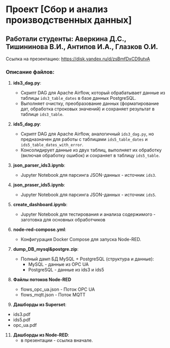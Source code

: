 # Проект [Сбор и анализ производственных данных] 
## Работали студенты: Аверкина Д.С., Тишининова В.И., Антипов И.А., Глазков О.И.

Ссылка на презентацию: https://disk.yandex.ru/d/zsBmfDxCD9utvA

### Описание файлов:

1. **ids3_dag.py**:
   - Скрипт DAG для Apache Airflow, который обрабатывает данные из таблицы `ids3_table_dates` в базе данных PostgreSQL.
   - Выполняет очистку, преобразование данных (форматирование дат, обработка строковых значений) и сохраняет результат в таблице `ids3_table`.

2. **ids5_dag.py**:
   - Скрипт DAG для Apache Airflow, аналогичный `ids3_dag.py`, но предназначен для работы с таблицами `ids5_table_dates` и `ids5_table_dates_with_error`.
   - Консолидирует данные из двух таблиц, выполняет их обработку (включая обработку ошибок) и сохраняет в таблицу `ids5_table`.

3. **json_parser_ids3.ipynb**:
   - Jupyter Notebook для парсинга JSON-данных - источник `ids3`.

4. **json_praser_ids5.ipynb**:
   - Jupyter Notebook для парсинга JSON-данных - источник `ids5`.

5. **create_dashboard.ipynb**:
   - Jupyter Notebook для тестирования и анализа содержимого - заготовка для основных обработчиков

6. **node-red-compose.yml**:
   - Конфигурация Docker Compose для запуска Node-RED.

7. **dump_DB_mysql&postgre.zip**:
   - Полный дамп БД MySQL + PostgreSQL (структура и данные):
     - MySQL - данные из OPC UA
     - PostgreSQL - данные из ids3 и ids5
       
8. **Файлы потоков Node-RED**
   - flows_opc_ua.json - Поток OPC UA
   - flows_mqtt.json - Поток MQTT
  
10. **Дашборды из Superset**:
   - ids3.pdf
   - ids5.pdf
   - opc_ua.pdf

11. **Дашборды из Node-RED**:
    - в презентации - ссылка вначале.
